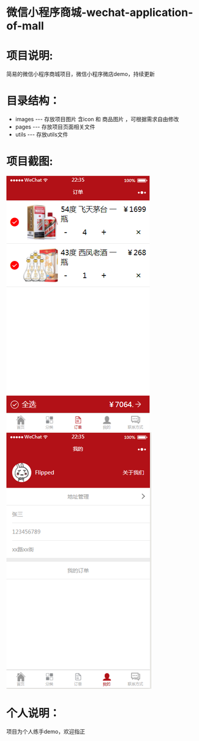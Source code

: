 # 微信小程序商城-wechat-application-of-mall

# 项目说明:
简易的微信小程序商城项目，微信小程序微店demo，持续更新

# 目录结构：
* images --- 存放项目图片 含icon 和 商品图片 ，可根据需求自由修改
* pages --- 存放项目页面相关文件
* utils --- 存放utils文件

# 项目截图:
![Alt text](https://github.com/Jackie-Hung/-wechat-application-of-mall/blob/master/images/1.png/)
![Alt text](https://github.com/Jackie-Hung/-wechat-application-of-mall/blob/master/images/2.png/)

# 个人说明：
项目为个人练手demo，欢迎指正
